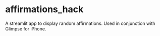# affirmations_hack
A streamlit app to display random affirmations. Used in conjunction with Glimpse for iPhone.

